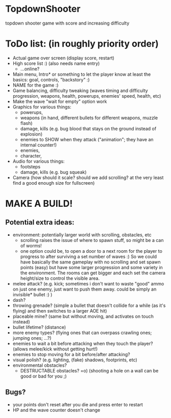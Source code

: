 # TopdownShooter
 topdown shooter game with score and increasing difficulty


# ToDo list: (in roughly priority order)
- Actual game over screen (display score, restart)
- High score list :) (also needs name entry)
  -   ...online?
- Main menu, Intro* or something to let the player know at least the basics: goal, controls, "backstory" :)
- NAME for the game :)
- Game balancing, difficulty tweaking (waves timing and difficulty progression, weapons, health, powerups, enemies' speed, health, etc)
- Make the wave "wait for empty" option work
- Graphics for various things:
  -  powerups,
  -  weapons (in hand, different bullets for different weapons, muzzle flash)
  -  damage, kills (e.g. bug blood that stays on the ground instead of explosion) 
  -  enemies to SHOW when they attack ("animation"; they have an internal counter!)
  -  enemies,
  -  character,
- Audio for various things:
  -  footsteps
  -  damage, kills (e.g. bug squeak)
- Camera (how should it scale? should we add scrolling? at the very least find a good enough size for fullscreen)

# MAKE A BUILD!

## Potential extra ideas:
- environment: potentially larger world with scrolling, obstacles, etc
  -   scrolling raises the issue of where to spawn stuff, so might be a can of worms!
  -   one option could be, to open a door to a next room for the player to progress to after surviving a set number of waves :) So we could have basically the same gameplay with no scrolling and set spawn points (easy) but have some larger progression and some variety in the environment. The rooms can get bigger and each set the camera height/size to control the visible area.
- melee attack? (e.g. kick; sometimes i don't want to waste "good" ammo on just one enemy, just want to push them away. could be simply an invisible* bullet :) )
- dash?
- throwing grenade? (simple a bullet that doesn't collide for a while (as it's flying) and then switches to a larger AOE hit)
- placeable mine? (same but without moving, and activates on touch instead)
- bullet lifetime? (distance)
- more enemy types? (flying ones that can overpass crawling ones; jumping ones; ...?)
- enemies to wait a bit before attacking when they touch the player? (allows melee/kick without getting hurt!)
- enemies to stop moving for a bit before/after attacking?
- visual polish? (e.g. lighting, (fake) shadows, footprints, etc)
- environmental obstacles?
  - DESTRUCTABLE obstacles? =o) (shooting a hole on a wall can be good or bad for you ;)

## Bugs?
- your points don't reset after you die and press enter to restart
- HP and the wave counter doesn't change
